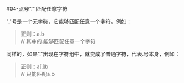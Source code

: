 #04-点号"." 匹配任意字符

"."号是一个元字符，它能够匹配任意一个字符。例如：

>正则：a.b  
>// 其中的.能够匹配任意一个字符  

同样的，如果"."出现在字符组中，就变成了普通字符，代表.号本身，例如：

>正则：a[.]b  
>// 只能匹配a.b  
